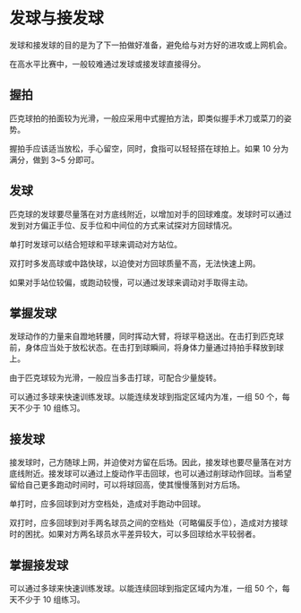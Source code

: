 # 发球与接发球

发球和接发球的目的是为了下一拍做好准备，避免给与对方好的进攻或上网机会。

在高水平比赛中，一般较难通过发球或接发球直接得分。

## 握拍

匹克球拍的拍面较为光滑，一般应采用中式握拍方法，即类似握手术刀或菜刀的姿势。

握拍手应该适当放松，手心留空，同时，食指可以轻轻搭在球拍上。如果 10 分为满分，做到 3~5 分即可。

## 发球

匹克球的发球要尽量落在对方底线附近，以增加对手的回球难度。发球时可以通过发到对方偏正手位、反手位和中间位的方式来试探对方回球情况。

单打时发球可以结合短球和平球来调动对方站位。

双打时多发高球或中路快球，以迫使对方回球质量不高，无法快速上网。

如果对手站位较偏，或跑动较慢，可以通过发球来调动对手取得主动。

## 掌握发球

发球动作的力量来自蹬地转腰，同时挥动大臂，将球平稳送出。在击打到匹克球前，身体应当处于放松状态。在击打到球瞬间，将身体力量通过持拍手释放到球上。

由于匹克球较为光滑，一般应当多击打球，可配合少量旋转。

可以通过多球来快速训练发球。以能连续发球到指定区域内为准，一组 50 个，每天不少于 10 组练习。

## 接发球

接发球时，己方随球上网，并迫使对方留在后场。因此，接发球也要尽量落在对方底线附近。接发球可以通过上旋动作平击回球，也可以通过削球动作回球。当希望留给自己更多跑动时间时，可以将球回高，使其慢慢落到对方后场。

单打时，应多回球到对方空档处，造成对手跑动中回球。

双打时，应多回球到对手两名球员之间的空档处（可略偏反手位），造成对方接球时的困扰。如果对方两名球员水平差异较大，可以多回球给水平较弱者。

## 掌握接发球

可以通过多球来快速训练发球。以能连续回球到指定区域内为准，一组 50 个，每天不少于 10 组练习。
